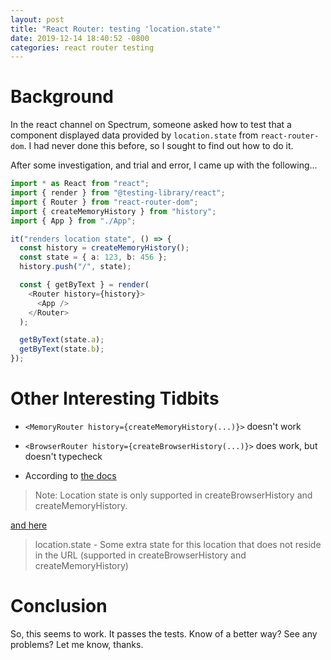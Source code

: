 ```yaml
---
layout: post
title: "React Router: testing 'location.state'"
date: 2019-12-14 18:40:52 -0800
categories: react router testing
---
```


# Background

In the react channel on Spectrum, someone asked how to test that a component displayed data provided by `location.state` from `react-router-dom`. I had never done this before, so I sought to find out how to do it.

After some investigation, and trial and error, I came up with the following...

```typescript
import * as React from "react";
import { render } from "@testing-library/react";
import { Router } from "react-router-dom";
import { createMemoryHistory } from "history";
import { App } from "./App";

it("renders location state", () => {
  const history = createMemoryHistory();
  const state = { a: 123, b: 456 };
  history.push("/", state);

  const { getByText } = render(
    <Router history={history}>
      <App />
    </Router>
  );

  getByText(state.a);
  getByText(state.b);
});
```

# Other Interesting Tidbits

- `<MemoryRouter history={createMemoryHistory(...)}>` doesn't work

- `<BrowserRouter history={createBrowserHistory(...)}>` does work, but doesn't typecheck

- According to [the docs](https://github.com/ReactTraining/history/blob/master/docs/Navigation.md)

> Note: Location state is only supported in createBrowserHistory and createMemoryHistory.

[and here](https://github.com/ReactTraining/history/blob/master/docs/GettingStarted.md)

> location.state - Some extra state for this location that does not reside in the URL (supported in createBrowserHistory and createMemoryHistory)

# Conclusion

So, this seems to work. It passes the tests.
Know of a better way? See any problems? Let me know, thanks.
